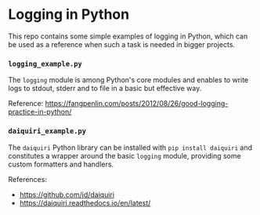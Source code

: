 # Logging in Python

This repo contains some simple examples of logging in Python, which can be used as a reference when such a task is needed in bigger projects.

### `logging_example.py`

The `logging` module is among Python's core modules and enables to write logs to stdout, stderr and to file in a basic but effective way.

Reference: https://fangpenlin.com/posts/2012/08/26/good-logging-practice-in-python/

### `daiquiri_example.py`

The `daiquiri` Python library can be installed with `pip install daiquiri` and constitutes a wrapper around the basic `logging` module, providing some custom formatters and handlers.

References:
- https://github.com/jd/daiquiri
- https://daiquiri.readthedocs.io/en/latest/

